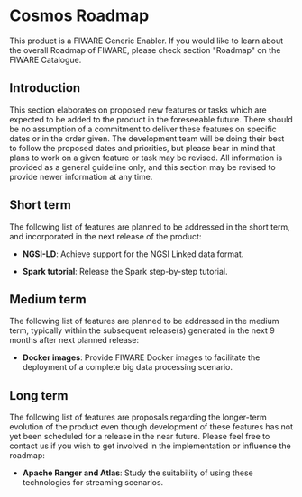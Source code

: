 # Cosmos Roadmap

This product is a FIWARE Generic Enabler. If you would like to learn about the overall Roadmap of FIWARE, please check
section "Roadmap" on the FIWARE Catalogue.

## Introduction

This section elaborates on proposed new features or tasks which are expected to be added to the product in the
foreseeable future. There should be no assumption of a commitment to deliver these features on specific dates or in the
order given. The development team will be doing their best to follow the proposed dates and priorities, but please bear
in mind that plans to work on a given feature or task may be revised. All information is provided as a general guideline
only, and this section may be revised to provide newer information at any time.

## Short term

The following list of features are planned to be addressed in the short term, and incorporated in the next release of
the product:

-   **NGSI-LD**: Achieve support for the NGSI Linked data format.

-   **Spark tutorial**: Release the Spark step-by-step tutorial.

## Medium term

The following list of features are planned to be addressed in the medium term, typically within the subsequent
release(s) generated in the next 9 months after next planned release:

-   **Docker images**: Provide FIWARE Docker images to facilitate the deployment of a complete big data processing
    scenario.

## Long term

The following list of features are proposals regarding the longer-term evolution of the product even though development
of these features has not yet been scheduled for a release in the near future. Please feel free to contact us if you
wish to get involved in the implementation or influence the roadmap:

-   **Apache Ranger and Atlas**: Study the suitability of using these technologies for streaming scenarios.
